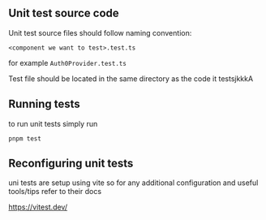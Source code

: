 ## Unit test source code
Unit test source files should follow naming convention:

`<component we want to test>.test.ts`

for example
`Auth0Provider.test.ts`

Test file should be located in the same directory as the code it testsjkkkA

## Running tests
to run unit tests simply run

`pnpm test`

## Reconfiguring unit tests
uni tests are setup using vite so for any additional configuration and useful tools/tips refer to their docs

<https://vitest.dev/>